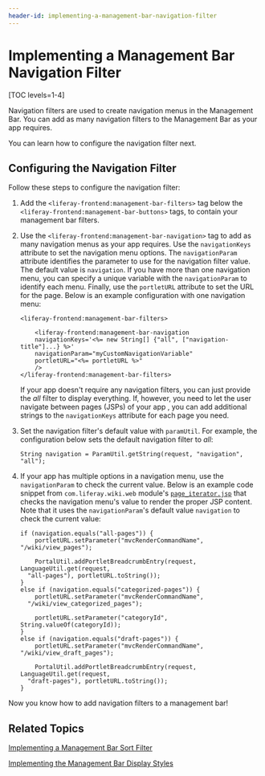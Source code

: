 ```yaml
---
header-id: implementing-a-management-bar-navigation-filter
---
```


# Implementing a Management Bar Navigation Filter

[TOC levels=1-4]

Navigation filters are used to create navigation menus in the Management Bar. 
You can add as many navigation filters to the Management Bar as your app 
requires.

You can learn how to configure the navigation filter next.

## Configuring the Navigation Filter

Follow these steps to configure the navigation filter:

1.  Add the `<liferay-frontend:management-bar-filters>` tag below the 
    `<liferay-frontend:management-bar-buttons>` tags, to contain your management 
    bar filters.

2.  Use the `<liferay-frontend:management-bar-navigation>` tag to add as many 
    navigation menus as your app requires. Use the `navigationKeys` attribute to 
    set the navigation menu options. The `navigationParam` attribute identifies 
    the parameter to use for the navigation filter value. The default value is 
    `navigation`. If you have more than one navigation menu, you can specify a 
    unique variable with the `navigationParam` to identify each menu. Finally, 
    use the `portletURL` attribute to set the URL for the page. Below is an 
    example configuration with one navigation menu:

        <liferay-frontend:management-bar-filters>

            <liferay-frontend:management-bar-navigation
            navigationKeys='<%= new String[] {"all", ["navigation-title"]...} %>'
            navigationParam="myCustomNavigationVariable"
            portletURL="<%= portletURL %>"
            />
        </liferay-frontend:management-bar-filters>

    If your app doesn't require any navigation filters, you can just provide the 
    *all* filter to display everything. If, however, you need to let the user 
    navigate between pages (JSPs) of your app , you can add additional strings 
    to the `navigationKeys` attribute for each page you need.

3.  Set the navigation filter's default value with `paramUtil`. For example, 
    the configuration below sets the default navigation filter to *all*:

        String navigation = ParamUtil.getString(request, "navigation", "all");

4.  If your app has multiple options in a navigation menu, use the 
    `navigationParam` to check the current value. Below is an example code 
    snippet from `com.liferay.wiki.web` module's [`page_iterator.jsp`](https://github.com/liferay/liferay-portal/blob/7.0.x/modules/apps/collaboration/wiki/wiki-web/src/main/resources/META-INF/resources/wiki/page_iterator.jsp)
    that checks the navigation menu's value to render the proper JSP content. 
    Note that it uses the `navigationParam`'s default value `navigation` to 
    check the current value:

        if (navigation.equals("all-pages")) {
        	portletURL.setParameter("mvcRenderCommandName", "/wiki/view_pages");

        	PortalUtil.addPortletBreadcrumbEntry(request, LanguageUtil.get(request,
          "all-pages"), portletURL.toString());
        }
        else if (navigation.equals("categorized-pages")) {
        	portletURL.setParameter("mvcRenderCommandName",
          "/wiki/view_categorized_pages");

        	portletURL.setParameter("categoryId", String.valueOf(categoryId));
        }
        else if (navigation.equals("draft-pages")) {
        	portletURL.setParameter("mvcRenderCommandName", "/wiki/view_draft_pages");

        	PortalUtil.addPortletBreadcrumbEntry(request, LanguageUtil.get(request,
          "draft-pages"), portletURL.toString());
        }

Now you know how to add navigation filters to a management bar!

## Related Topics

[Implementing a Management Bar Sort Filter](/docs/7-0/tutorials/-/knowledge_base/t/implementing-a-management-bar-sort-filter)

[Implementing the Management Bar Display Styles](/docs/7-0/tutorials/-/knowledge_base/t/implementing-the-management-bar-display-styles)
